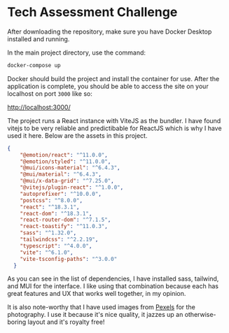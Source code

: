 # Tech Assessment Challenge

After downloading the repository, make sure you have Docker Desktop installed and running.

In the main project directory, use the command:

```sh
docker-compose up
```

Docker should build the project and install the container for use. After the application is complete, you should be able to access the site on your localhost on port `3000` like so:

[http://localhost:3000/](http://localhost:3000/)

The project runs a React instance with ViteJS as the bundler. I have found vitejs to be very reliable and predictibable for ReactJS which is why I have used it here. Below are the assets in this project.

```json
{
    "@emotion/react": "^11.0.0",
    "@emotion/styled": "^11.0.0",
    "@mui/icons-material": "^6.4.3",
    "@mui/material": "^6.4.3",
    "@mui/x-data-grid": "^7.25.0",
    "@vitejs/plugin-react": "^1.0.0",
    "autoprefixer": "^10.0.0",
    "postcss": "^8.0.0",
    "react": "^18.3.1",
    "react-dom": "^18.3.1",
    "react-router-dom": "^7.1.5",
    "react-toastify": "^11.0.3",
    "sass": "^1.32.0",
    "tailwindcss": "^2.2.19",
    "typescript": "^4.0.0",
    "vite": "^6.1.0",
    "vite-tsconfig-paths": "^3.0.0"
  }

```
As you can see in the list of dependencies, I have installed sass, tailwind, and MUI for the interface. I like using that combination because each has great features and UX that works well together, in my opinion.

It is also note-worthy that I have used images from [Pexels](https://www.pexels.com/) for the photography. I use it because it's nice quality, it jazzes up an otherwise-boring layout and it's royalty free!
